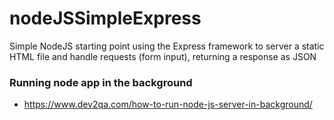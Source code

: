 # nodeJSSimpleExpress

Simple NodeJS starting point using the Express framework to server a static HTML file and handle requests (form input), returning a response as JSON

### Running node app in the background
* https://www.dev2qa.com/how-to-run-node-js-server-in-background/
